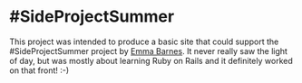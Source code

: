 # \#SideProjectSummer

This project was intended to produce a basic site that could support the \#SideProjectSummer project by [Emma Barnes](https://twitter.com/has_many_books). It never really saw the light of day, but was mostly about learning Ruby on Rails and it definitely worked on that front!  :-)
